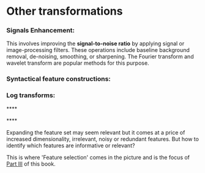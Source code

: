 # Other transformations

### **Signals Enhancement:**

This involves improving the **signal-to-noise ratio** by applying signal or image-processing filters. These operations include baseline background removal, de-noising, smoothing, or sharpening. The Fourier transform and wavelet transform are popular methods for this purpose.

### **Syntactical feature constructions:**

### **Log transforms:**

\*\*\*\*

\*\*\*\*

Expanding the feature set may seem relevant but it comes at a price of increased dimensionality, irrelevant, noisy or redundant features. But how to identify which features are informative or relevant? 

This is where 'Feature selection' comes in the picture and is the focus of [Part III](../part-iii/) of this book.

‌



